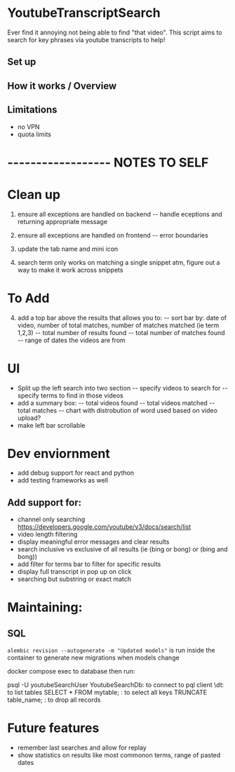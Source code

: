 # YoutubeTranscriptSearch
Ever find it annoying not being able to find "that video". This script aims to search for key phrases via youtube transcripts to help!

## Set up


## How it works / Overview


## Limitations
- no VPN
- quota limits




# ------------------ NOTES TO SELF

# Clean up
1. ensure all exceptions are handled on backend
-- handle eceptions and returning appropriate message

2. ensure all exceptions are handled on frontend 
-- error boundaries

3. update the tab name and mini icon

4. search term only works on matching a single snippet atm, figure out a way to make it work across snippets



# To Add
4. add a top bar above the results that allows you to:
-- sort bar by: date of video, number of total matches, number of matches matched (ie term 1,2,3) 
-- total number of results found
-- total number of matches found
-- range of dates the videos are from

# UI
- Split up the left search into two section
-- specify videos to search for
-- specify terms to find in those videos
- add a summary box:
-- total videos found
-- total videos matched
-- total matches
-- chart with distrobution of word used based on video upload?
- make left bar scrollable

# Dev enviornment
- add debug support for react and python
- add testing frameworks as well

## Add support for:
- channel only searching https://developers.google.com/youtube/v3/docs/search/list
- video length filtering
- display meaningful error messages and clear results 
- search inclusive vs exclusive of all results (ie (bing or bong) or (bing and bong))
- add filter for terms bar to filter for specific results    
- display full transcript in pop up on click 
- searching but substring or exact match


# Maintaining:
## SQL
`alembic revision --autogenerate -m "Updated models"` is run inside the container to generate new migrations when models change

docker compose exec to database then run: 

psql -U youtubeSearchUser YoutubeSearchDb: to connect to pql client 
\dt: to list tables
SELECT * FROM mytable; : to select all keys
TRUNCATE table_name; : to drop all records



# Future features
- remember last searches and allow for replay
- show statistics on results like most commonon terms, range of pasted dates